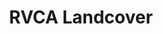 ---
schema: default
title: RVCA Landcover
organization: RVCA
notes: RVCA Landcover
resources:
  - name: RVCA Landcover Shapefile
    url: /img/categories/health-human-services.svg
    format: shp
  - name: RVCA Landcover Rest Endpoint
    url: 'https://gis.rvca.ca/arcgis/rest/services/RVCA_LandCover_Cache/MapServer'
    format: api
  - name: RVCA Landcover Kml
    url: >-
      https://gis.rvca.ca/arcgis/rest/services/RVCA_LandCover_Cache/MapServer/generateKml
    format: kml
license: 'https://gis.rvca.ca/dataSharing.htm'
category:
  - Landcover
maintainer: Dave Crossman
maintainer_email: gis@rvca.ca
---